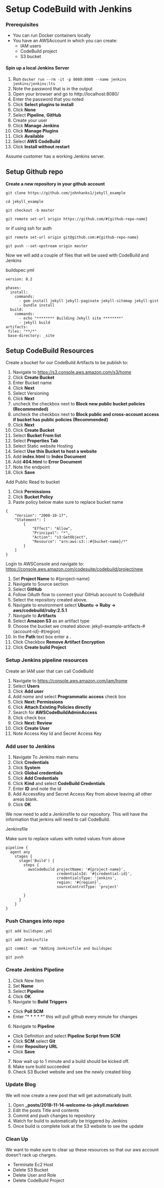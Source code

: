 # Setup CodeBuild with Jenkins
### Prerequisites
* You can run Docker containers locally
* You have an AWSAccount in which you can create:
    * IAM users
    * CodeBuild project
    * S3 bucket

#### Spin up a local Jenkins Server
1. Run `docker run --rm -it -p 8080:8080 --name jenkins jenkins/jenkins:lts`
2. Note the password that is in the output
3. Open your browser and go to http://localhost:8080/
4. Enter the password that you noted
5. Click **Select plugins to install**
6. Click **None**
7. Select **Pipeline**, **GitHub**
8. Create your user
9. Click **Manage Jenkins**
10. Click **Manage Plugins**
11. Click **Available**
12. Select **AWS CodeBuild**
13. Click **Install without restart**

Assume customer has a working Jenkins server.
## Setup Github repo
**Create a new repository in your github account**

`git clone https://github.com/johnhanks1/jekyll_example`

`cd jekyll_example`

`git checkout -b master`

`git remote set-url origin https://github.com/#{github-repo-name}`

or if using ssh for auth

`git remote set-url origin git@github.com:#{github-repo-name}`

`git push --set-upstream origin master`

Now we will add a couple of files that will be used with CodeBuild and Jenkins

buildspec.yml
```
version: 0.2

phases:
  install:
    commands:
      - gem install jekyll jekyll-paginate jekyll-sitemap jekyll-gist
      - bundle install
  build:
    commands:
      - echo "******** Building Jekyll site ********"
      - jekyll build
artifacts:
 files: "**/*"
 base-directory: _site
```
## Setup CodeBuild Resources
Create a bucket for our CodeBuild Artifacts to be publish to:

1. Navigate to https://s3.console.aws.amazon.com/s3/home
2. Click **Create Bucket**
3. Enter Bucket name
4. Click **Next**
5. Select Versioning
6. Click **Next**
7. uncheck the checkbox next to **Block new public bucket policies (Recommended)**
8. uncheck the checkbox next to **Block public and cross-account access if bucket has public policies (Recommended)**
9. Click **Next**
10. Click **Create Bucket**
11. Select **Bucket From list**
12. Select **Properties Tab**
13. Select Static website Hosting
14. Select **Use this Bucket to host a website**
15. Add **index.html** to **Index Document**
16. Add **404.html** to **Error Document**
17. Note the endpoint
18. Click **Save**

Add Public Read to bucket 
1. Click **Permissions**
2. Click **Bucket Policy**
3. Paste policy below make sure to replace bucket name

```
{
    "Version": "2008-10-17",
    "Statement": [
        {
            "Effect": "Allow",
            "Principal": "*",
            "Action": "s3:GetObject",
            "Resource": "arn:aws:s3:::#{bucket-name}/*"
        }
    ]
}
```

Login to AWSConsole and navigate to:
https://console.aws.amazon.com/codesuite/codebuild/project/new
1. Set **Project Name** to #{project-name}
2. Navigate to Source section
  1. Select **GitHub**
  2. Follow OAuth flow to connect your GitHub account to CodeBuild
3. Select the repository created above.
4. Navigate to environment select **Ubuntu -> Ruby -> aws/codebuild/ruby:2.5.1**
5. Navigate to **Artifacts**
  1. Select **Amazon S3** as an artifact type
  2. Choose the bucket we created above: jekyll-example-artifacts-#{account-id}-#{region}
  3. In the **Path** text box enter a **.**
  4. Click Checkbox **Remove Artifact Encryption**
6. Click **Create build Project**

### Setup Jenkins pipeline resources 
Create an IAM user that can call CodeBuild
1. Navigate to https://console.aws.amazon.com/iam/home
2. Select **Users**
3. Click **Add user**
4. Add *name* and select **Programmatic access** check box
5. Click **Next: Permissions**
6. Click **Attach Existing Policies directly**
  1. Search for **AWSCodeBuildAdminAccess**
  2. Click check box
7. Click **Next: Review**
8. Click **Create User**
9. Note Access Key Id and Secret Access Key 

### Add user to Jenkins

1. Navigate To Jenkins main menu
2. Click **Credentials**
3. Click **System**
4. Click **Global credentials**
5. Click **Add Credentials**
6. Click **Kind** and select **CodeBuild Credentials**
7. Enter **ID** and note the id
8. Add AccessKey and Secret Access Key from above leaving all other areas blank.
9. Click **OK**


We now need to add a Jenkinsfile to our repository. This will have the information that
jenkins will need to call CodeBuild.

Jenkinsfile

Make sure to replace values with noted values from above

```
pipeline {
  agent any
    stages {
      stage('Build') {
        steps {
          awsCodeBuild projectName: '#{project-name}',
                       credentialsId: '#{credential-id}',
                       credentialsType: 'jenkins',
                       region: '#{region}',
                       sourceControlType: 'project'

        }
      }
    }
}
```

### Push Changes into repo
`git add buildspec.yml`

`git add Jenkinsfile`

`git commit -am "Adding Jenkinsfile and buildspec`

`git push`


### Create Jenkins Pipeline
1. Click New Item 
2. Set **Name**
3. Select **Pipeline**
4. Click **OK**
5. Navigate to **Build Triggers**
  * Click **Poll SCM**
  * Enter "* * * * *" this will pull github every minute for changes
6. Navigate to **Pipeline**
  * Click Definition and select **Pipeline Script from SCM**
  * Click **SCM** select **Git**
  * Enter **Repository URL**
  * Click **Save**
7. Now wait up to 1 minute and a build should be kicked off.
8. Make sure build succeeded
9. Check S3 Bucket website and see the newly created blog


### Update Blog
We will now create a new post that will get automatically built.
1. Open **_posts/2018-11-14-welcome-to-jekyll.markdown**
2. Edit the posts Title and contents
3. Commit and push changes to repository
4. Watch for build to automatically be triggered by Jenkins
5. Once build is complete look at the S3 website to see the update

### Clean Up
We want to make sure to clear up these resources so that our aws account doesn't rack up charges.

* Terminate Ec2 Host
* Delete S3 Bucket
* Delete User and Role
* Delete CodeBuild Project

